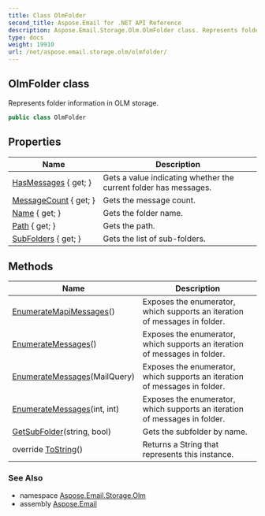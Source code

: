 ```yaml
---
title: Class OlmFolder
second_title: Aspose.Email for .NET API Reference
description: Aspose.Email.Storage.Olm.OlmFolder class. Represents folder information in OLM storage
type: docs
weight: 19910
url: /net/aspose.email.storage.olm/olmfolder/
---
```

## OlmFolder class

Represents folder information in OLM storage.

```csharp
public class OlmFolder
```

## Properties

| Name | Description |
| --- | --- |
| [HasMessages](../../aspose.email.storage.olm/olmfolder/hasmessages/) { get; } | Gets a value indicating whether the current folder has messages. |
| [MessageCount](../../aspose.email.storage.olm/olmfolder/messagecount/) { get; } | Gets the message count. |
| [Name](../../aspose.email.storage.olm/olmfolder/name/) { get; } | Gets the folder name. |
| [Path](../../aspose.email.storage.olm/olmfolder/path/) { get; } | Gets the path. |
| [SubFolders](../../aspose.email.storage.olm/olmfolder/subfolders/) { get; } | Gets the list of sub-folders. |

## Methods

| Name | Description |
| --- | --- |
| [EnumerateMapiMessages](../../aspose.email.storage.olm/olmfolder/enumeratemapimessages/)() | Exposes the enumerator, which supports an iteration of messages in folder. |
| [EnumerateMessages](../../aspose.email.storage.olm/olmfolder/enumeratemessages/#enumeratemessages)() | Exposes the enumerator, which supports an iteration of messages in folder. |
| [EnumerateMessages](../../aspose.email.storage.olm/olmfolder/enumeratemessages/#enumeratemessages_1)(MailQuery) | Exposes the enumerator, which supports an iteration of messages in folder. |
| [EnumerateMessages](../../aspose.email.storage.olm/olmfolder/enumeratemessages/#enumeratemessages_2)(int, int) | Exposes the enumerator, which supports an iteration of messages in folder. |
| [GetSubFolder](../../aspose.email.storage.olm/olmfolder/getsubfolder/)(string, bool) | Gets the subfolder by name. |
| override [ToString](../../aspose.email.storage.olm/olmfolder/tostring/)() | Returns a String that represents this instance. |

### See Also

* namespace [Aspose.Email.Storage.Olm](../../aspose.email.storage.olm/)
* assembly [Aspose.Email](../../)


